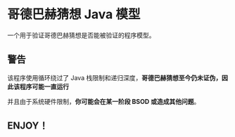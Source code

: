 # 哥德巴赫猜想 Java 模型

一个用于验证哥德巴赫猜想是否能被验证的程序模型。

## 警告

该程序使用循环绕过了 Java 栈限制和递归深度，**哥德巴赫猜想至今仍未证伪，因此该程序可能一直运行**

并且由于系统硬件限制，**你可能会在某一阶段 BSOD 或造成其他问题**。

## ENJOY！
